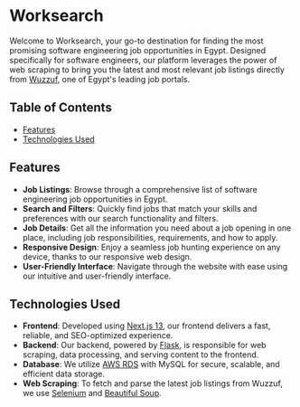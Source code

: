 # Worksearch

Welcome to Worksearch, your go-to destination for finding the most promising software engineering job opportunities in Egypt. Designed specifically for software engineers, our platform leverages the power of web scraping to bring you the latest and most relevant job listings directly from [Wuzzuf](https://wuzzuf.net/jobs/egypt), one of Egypt's leading job portals.

## Table of Contents

- [Features](#features)
- [Technologies Used](#technologies-used)

## Features

- **Job Listings**: Browse through a comprehensive list of software engineering job opportunities in Egypt.
- **Search and Filters**: Quickly find jobs that match your skills and preferences with our search functionality and filters.
- **Job Details**: Get all the information you need about a job opening in one place, including job responsibilities, requirements, and how to apply.
- **Responsive Design**: Enjoy a seamless job hunting experience on any device, thanks to our responsive web design.
- **User-Friendly Interface**: Navigate through the website with ease using our intuitive and user-friendly interface.

## Technologies Used

- **Frontend**: Developed using [Next.js 13](https://nextjs.org/), our frontend delivers a fast, reliable, and SEO-optimized experience.
- **Backend**: Our backend, powered by [Flask](https://flask.palletsprojects.com/), is responsible for web scraping, data processing, and serving content to the frontend.
- **Database**: We utilize [AWS RDS](https://aws.amazon.com/rds/) with MySQL for secure, scalable, and efficient data storage.
- **Web Scraping**: To fetch and parse the latest job listings from Wuzzuf, we use [Selenium](https://www.selenium.dev/) and [Beautiful Soup](https://www.crummy.com/software/BeautifulSoup/).

